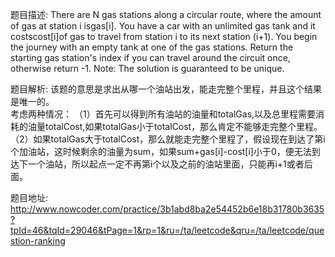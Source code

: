 ﻿题目描述:
There are N gas stations along a circular route, where the amount of gas at station i isgas[i].
You have a car with an unlimited gas tank and it costscost[i]of gas to travel from station i to its next station (i+1). You begin the journey with an empty tank at one of the gas stations.
Return the starting gas station's index if you can travel around the circuit once, otherwise return -1.
Note: 
The solution is guaranteed to be unique.

题目解析:
该题的意思是求出从哪一个油站出发，能走完整个里程，并且这个结果是唯一的。     
考虑两种情况：
（1）首先可以得到所有油站的油量和totalGas,以及总里程需要消耗的油量totalCost,如果totalGas小于totalCost，那么肯定不能够走完整个里程。
（2）如果totalGas大于totalCost，那么就能走完整个里程了，假设现在到达了第i个加油站，这时候剩余的油量为sum，如果sum+gas[i]-cost[i]小于0，便无法到达下一个油站，所以起点一定不再第i个以及之前的油站里面，只能再i+1或者后面。

题目地址:
http://www.nowcoder.com/practice/3b1abd8ba2e54452b6e18b31780b3635?tpId=46&tqId=29046&tPage=1&rp=1&ru=/ta/leetcode&qru=/ta/leetcode/question-ranking